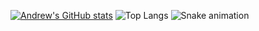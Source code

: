 <!--```yml
name: Andrew Kelton
located_in: Orlando, FL
education:
  [
    "Junior pursuing Bachelor's of Science in Computer Science @ the University of Central Florida",
    "Florida Southwestern State College"
  ]

fields_of_interests:
  [
    "Systems Programming",
    "Computer Vision",
    "NLP",
    "Machine Learning/AI"
  ]

current_classes:
  [
    "Engineering Applications of Intelligent Systems",
    "Concepts of Parallel and Distributed Processing"
  ]
```-->

[![Andrew's GitHub stats](https://github-readme-stats.vercel.app/api?username=AndrewKelton)](https://github.com/AndrewKelton/github-readme-stats)
![Top Langs](https://github-readme-stats.vercel.app/api/top-langs/?username=AndrewKelton&hide=html,css,makefile,powershell&layout=compact&theme=radical)
![Snake animation](https://github.com/AndrewKelton/AndrewKelton/blob/output/github-contribution-grid-snake.svg)
